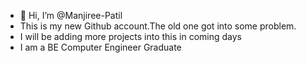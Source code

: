 - 👋 Hi, I’m @Manjiree-Patil
- This is my new Github account.The old one got into some problem.
- I will be adding more projects into this in coming days
- I am a BE Computer Engineer Graduate
  


